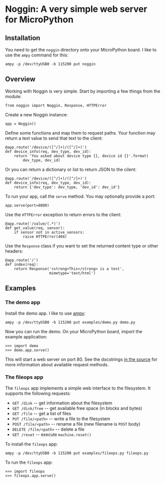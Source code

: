 # Noggin: A very simple web server for MicroPython

## Installation

You need to get the `noggin` directory onto your MicroPython board.  I
like to use the `ampy` command for this:

    ampy -p /dev/ttyUSB0 -b 115200 put noggin

## Overview

Working with Noggin is very simple.  Start by importing a few things
from the module:

    from noggin import Noggin, Response, HTTPError

Create a new Noggin instance:

    app = Noggin()

Define some functions and map them to request paths.  Your function
may return a text value to send that text to the client:

    @app.route('/device/([^/]+)/([^/]+)')
    def device_info(req, dev_type, dev_id):
        return 'You asked about device type {}, device id {}'.format(
            dev_type, dev_id)

Or you can return a dictionary or list to return JSON to the cilent:

    @app.route('/device/([^/]+)/([^/]+)')
    def device_info(req, dev_type, dev_id):
        return {'dev_type': dev_type, 'dev_id': dev_id'}

To run your app, call the `serve` method.  You may optionally provide
a port:

    app.serve(port=8080)

Use the `HTTPError` exception to return errors to the client:

    @app.route('/value/(.*)')
    def get_value(req, sensor):
        if sensor not in active_sensors:
            raise HTTPError(404)

Use the `Response` class if you want to set the returned content type
or other headers:

    @app.route('/')
    def index(req):
        return Response('<strong>This</strong> is a test',
                        mimetype='text/html')

## Examples

### The demo app

Install the demo app. I like to use [ampy][]:

[ampy]: https://github.com/adafruit/ampy

    ampy -p /dev/ttyUSB0 -b 115200 put examples/demo.py demo.py

Now you can run the demo.  On your MicroPython board, import the
example application:

    >>> import demo
    >>> demo.app.serve()

This will start a web server on port 80.  See the docstrings 
[in the source][] for more information about available request
methods.

[in the source]: examples/demo.py

###  The fileops app

The `fileops` app implements a simple web interface to the filesystem.
It supports the following requests:

- `GET /disk` -- get information about the filesystem
- `GET /disk/free` -- get available free space (in blocks and bytes)
- `GET /file` -- get a list of files
- `PUT /file/<path>` -- write a file to the filesystem
- `POST /file/<path>` -- rename a file (new filename is `POST` body)
- `DELETE /file/<path>` -- delete a file
- `GET /reset` -- execute `machine.reset()`

To install the `fileops` app:

    ampy -p /dev/ttyUSB0 -b 115200 put examples/fileops.py fileops.py

To run the `fileops` app:

    >>> import fileops
    >>> fileops.app.serve()
